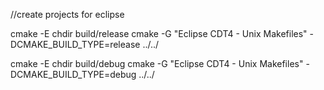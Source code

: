 //create projects for eclipse

cmake -E chdir build/release cmake -G "Eclipse CDT4 - Unix Makefiles" -DCMAKE_BUILD_TYPE=release ../../

cmake -E chdir build/debug cmake -G "Eclipse CDT4 - Unix Makefiles" -DCMAKE_BUILD_TYPE=debug ../../
